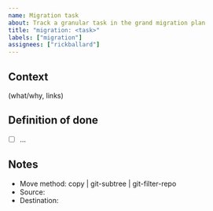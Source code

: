 ```yaml
---
name: Migration task
about: Track a granular task in the grand migration plan
title: "migration: <task>"
labels: ["migration"]
assignees: ["rickballard"]
---
```


## Context
(what/why, links)

## Definition of done
- [ ] …

## Notes
- Move method: copy | git-subtree | git-filter-repo
- Source:
- Destination:
